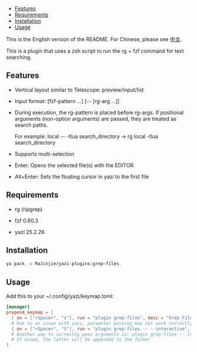 <!--toc:start-->

- [Features](#features)
- [Requirements](#requirements)
- [Installation](#installation)
- [Usage](#usage)
<!--toc:end-->

This is the English version of the README. For Chinese, please see [中文](README_zh.md).

This is a plugin that uses a zsh script to run the rg + fzf command for text searching.

## Features

- Vertical layout similar to Telescope: preview/input/list

- Input format: <rg-pattern> [fzf-pattern ...] [-- [rg-arg ...]]

- During execution, the rg-pattern is placed before rg-args. If positional arguments (non-option arguments) are passed, they are treated as search paths.

  For example: local -- -tlua search_directory -> rg local -tlua search_directory

- Supports multi-selection

- Enter: Opens the selected file(s) with the EDITOR

- Alt+Enter: Sets the floating cursor in yazi to the first file

## Requirements

- rg (ripgrep)

- fzf 0.60.3

- yazi 25.2.26

## Installation

```sh
ya pack -a MaJinjie/yazi-plugins:grep-files
```

## Usage

Add this to your ~/.config/yazi/keymap.toml:

```toml
[manager]
prepend_keymap = [
  { on = ["<Space>", "s"], run = "plugin grep-files", desc = "Grep Files" },
  # Due to an issue with yazi, parameter passing may not work correctly
  { on = ["<Space>", "S"], run = "plugin grep-files -- --interactive", desc = "Grep Files" },
  # Another way to correctly pass arguments is: plugin grep-files -- [rg-arg ..]
  # If mixed, the latter will be appended to the former
]
```
